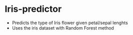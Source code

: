 # Iris-predictor
- Predicts the type of Iris flower given petal/sepal lenghts
- Uses the iris dataset with Random Forest method
